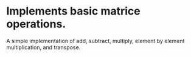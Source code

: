 # Implements basic matrice operations.
A simple implementation of add, subtract, multiply, element by element multiplication, and transpose.
